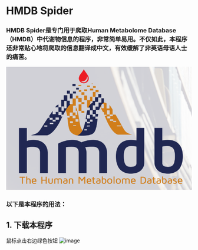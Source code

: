 # HMDB Spider

### HMDB Spider是专门用于爬取Human Metabolome Database（HMDB）中代谢物信息的程序，非常简单易用。不仅如此，本程序还非常贴心地将爬取的信息翻译成中文，有效缓解了非英语母语人士的痛苦。
![](https://github.com/ScottSmith666/HMDB-Spider/blob/master/imgs/hmdb.png)
### 以下是本程序的用法：

## 1. 下载本程序
鼠标点击右边绿色按钮
![image](https://github.com/user-attachments/assets/5649e1e2-0cfc-4153-8d68-80d6ff656834)

